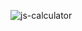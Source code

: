 ![js-calculator](https://github.com/ozkannbuyuk/js-calculator/assets/111967202/27da09d1-15a3-4efb-9cad-d72b093c1b4d)

